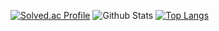 [![Solved.ac Profile](http://mazassumnida.wtf/api/v2/generate_badge?boj=ssam2s)](https://solved.ac/ssam2s/)
![Github Stats](https://github-readme-stats.vercel.app/api?username=ssam2s&show_icons=true)
[![Top Langs](https://github-readme-stats.vercel.app/api/top-langs/?username=ssam2s&hide=AutoHotkey&langs_count=8)](https://github.com/anuraghazra/github-readme-stats)
